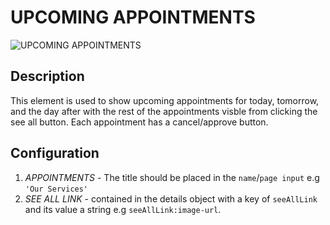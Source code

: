 # UPCOMING APPOINTMENTS

![UPCOMING APPOINTMENTS](https://i.postimg.cc/htjRfszP/Screenshot-from-2023-01-27-14-06-02.png)

## Description

This element is used to show upcoming appointments for today, tomorrow, and the day after with the rest of the appointments visble from clicking the see all button. Each appointment has a cancel/approve button.

## Configuration

1. _APPOINTMENTS_ - The title should be placed in the `name`/`page input` e.g `'Our Services'`
2. _SEE ALL LINK_ - contained in the details object with a key of `seeAllLink` and its value a string e.g `seeAllLink:image-url`.

